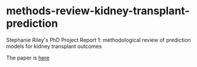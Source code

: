 # methods-review-kidney-transplant-prediction
Stephanie Riley's PhD Project
Report 1: methodological review of prediction models for kidney transplant outcomes

The paper is [here](https://www.frontierspartnerships.org/articles/10.3389/ti.2022.10397/full)

